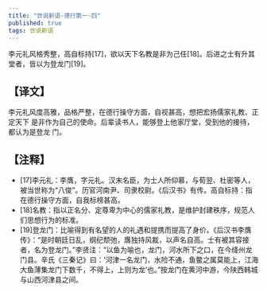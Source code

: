 ```yaml
---
title: "世说新语-德行第一-四"
published: true
tags: 世说新语
---
```


李元礼风格秀整，高自标持[17]，欲以天下名教是非为己任[18]。后进之士有升其堂者，皆以为登龙门[19]。

## 【译文】

李元礼风度高雅，品格严整，在德行操守方面，自视甚高，想把宏扬儒家礼教、正定天下
是非作为自己的使命。后辈读书人，能够登上他家厅堂，受到他的接待，都认为是登龙
门。

## 【注释】

- [17]李元礼：李膺，字元礼。汉末名臣，为士人所仰慕，与荀翌、杜密等人，被当世称为“八俊”。历官河南尹、司隶校尉。《后汉书》有传。高自标持：指在德行操守方面，自我标榜甚高。
- [18]名教：指以正名分、定尊卑为中心的儒家礼教，是维护封建秩序，规范人们思想行为的标准。
- [19]登龙门：比喻得到有名望的人的礼遇和提携而提高了身价。《后汉书李膺传》：“是时朝廷日乱，纲纪颓弛，膺独持风裁，以声名自高。士有被其容接者，名为登龙门。”李贤注：“以鱼为喻也，龙门，河水所下之口，在今绛州龙门县。辛氏《三秦记》曰：‘河津一名龙门，水险不通，鱼鳖之属莫能上，江海大鱼薄集龙门下数千，不得上，上则为龙’也。”按龙门在黄河中游，今陕西韩城与山西河津县之间。